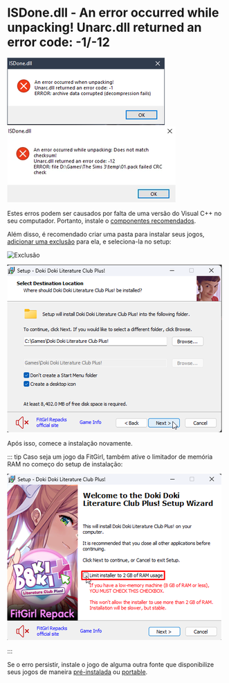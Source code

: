 # ISDone.dll - An error occurred while unpacking! Unarc.dll returned an error code: -1/-12

![Unarc.dll error code: -1](assets/errors/unarc-1.png)
![Unarc.dll error code: -12](assets/errors/unarc-12.png)

Estes erros podem ser causados por falta de uma versão do Visual C++ no seu computador. Portanto, instale o [componentes recomendados](common-redistributables.md).

Além disso, é recomendado criar uma pasta para instalar seus jogos, [adicionar uma exclusão](add-exclusion.md) para ela, e seleciona-la no setup:

![Exclusão](assets/errors/unarc-1-exclusão.png)

![Diretório de instalação](assets/errors/unarc-1-diretório-instalação.png)

Após isso, comece a instalação novamente.

::: tip Caso seja um jogo da FitGirl, também ative o limitador de memória RAM no começo do setup de instalação:

![Limitador de RAM](assets/errors/2gb-ram.png)

:::

Se o erro persistir, instale o jogo de alguma outra fonte que disponibilize seus jogos de maneira [pré-instalada](download-sources.html#pre-instalado) ou [portable](download-sources.html#portable).